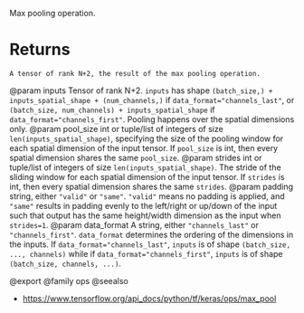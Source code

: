 Max pooling operation.

# Returns
    A tensor of rank N+2, the result of the max pooling operation.

@param inputs Tensor of rank N+2. `inputs` has shape
    `(batch_size,) + inputs_spatial_shape + (num_channels,)` if
    `data_format="channels_last"`, or
    `(batch_size, num_channels) + inputs_spatial_shape` if
    `data_format="channels_first"`. Pooling happens over the spatial
    dimensions only.
@param pool_size int or tuple/list of integers of size
    `len(inputs_spatial_shape)`, specifying the size of the pooling
    window for each spatial dimension of the input tensor. If
    `pool_size` is int, then every spatial dimension shares the same
    `pool_size`.
@param strides int or tuple/list of integers of size
    `len(inputs_spatial_shape)`. The stride of the sliding window for
    each spatial dimension of the input tensor. If `strides` is int,
    then every spatial dimension shares the same `strides`.
@param padding string, either `"valid"` or `"same"`. `"valid"` means no
    padding is applied, and `"same"` results in padding evenly to the
    left/right or up/down of the input such that output has the
    same height/width dimension as the input when `strides=1`.
@param data_format A string, either `"channels_last"` or `"channels_first"`.
    `data_format` determines the ordering of the dimensions in the
    inputs. If `data_format="channels_last"`, `inputs` is of shape
    `(batch_size, ..., channels)` while if
    `data_format="channels_first"`, `inputs` is of shape
    `(batch_size, channels, ...)`.

@export
@family ops
@seealso
+ <https://www.tensorflow.org/api_docs/python/tf/keras/ops/max_pool>
